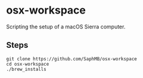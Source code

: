 # osx-workspace

Scripting the setup of a macOS Sierra computer.

## Steps

```
git clone https://github.com/SaphMB/osx-workspace
cd osx-workspace
./brew_installs
```
